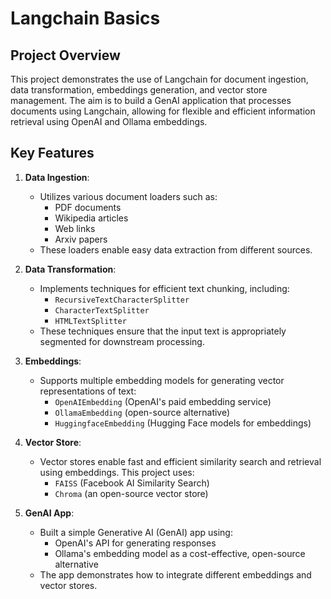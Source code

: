 # Langchain Basics

## Project Overview

This project demonstrates the use of Langchain for document ingestion, data transformation, embeddings generation, and vector store management. The aim is to build a GenAI application that processes documents using Langchain, allowing for flexible and efficient information retrieval using OpenAI and Ollama embeddings.

## Key Features

1. **Data Ingestion**: 
   - Utilizes various document loaders such as:
     - PDF documents
     - Wikipedia articles
     - Web links
     - Arxiv papers
   - These loaders enable easy data extraction from different sources.

2. **Data Transformation**: 
   - Implements techniques for efficient text chunking, including:
     - `RecursiveTextCharacterSplitter`
     - `CharacterTextSplitter`
     - `HTMLTextSplitter`
   - These techniques ensure that the input text is appropriately segmented for downstream processing.

3. **Embeddings**: 
   - Supports multiple embedding models for generating vector representations of text:
     - `OpenAIEmbedding` (OpenAI's paid embedding service)
     - `OllamaEmbedding` (open-source alternative)
     - `HuggingfaceEmbedding` (Hugging Face models for embeddings)

4. **Vector Store**: 
   - Vector stores enable fast and efficient similarity search and retrieval using embeddings. This project uses:
     - `FAISS` (Facebook AI Similarity Search)
     - `Chroma` (an open-source vector store)
   
5. **GenAI App**:
   - Built a simple Generative AI (GenAI) app using:
     - OpenAI's API for generating responses
     - Ollama's embedding model as a cost-effective, open-source alternative
   - The app demonstrates how to integrate different embeddings and vector stores.
